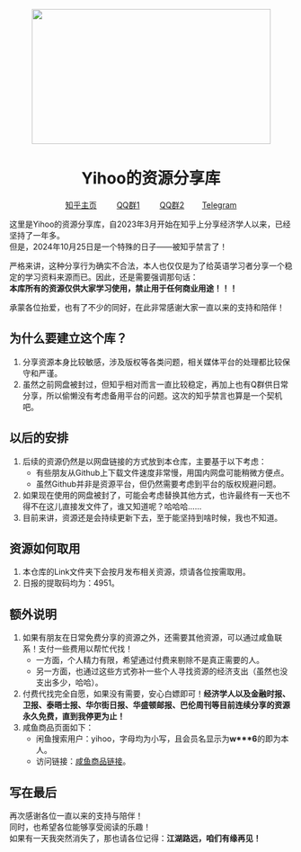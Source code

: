 <div align="center">

<img src="https://images.ctfassets.net/2h5kbjx7tvqe/7GYxMLXCJQz4mk8kegaRPA/61aea76716f0ef047632da59c9214d7c/The-Economist.jpg" width="425" height="240"><br>

<h1>Yihoo的资源分享库</h1>

[知乎主页](https://www.zhihu.com/people/yihoo_CC "谁知道哪天又暴毙呢？")&nbsp;&nbsp;&nbsp;&nbsp;&nbsp;&nbsp;&nbsp;&nbsp; [QQ群1](https://qm.qq.com/q/2rfvhGFwhu)&nbsp;&nbsp;&nbsp;&nbsp;&nbsp;&nbsp;&nbsp;&nbsp; [QQ群2](https://qm.qq.com/q/UpM1FtjiKY)&nbsp;&nbsp;&nbsp;&nbsp;&nbsp;&nbsp;&nbsp;&nbsp;[Telegram](https://t.me/+EMq1Siwkhjc2ZGU1) <br>

</div>

<p>这里是Yihoo的资源分享库，自2023年3月开始在知乎上分享经济学人以来，已经坚持了一年多。<br>但是，2024年10月25日是一个特殊的日子——被知乎禁言了！</p>
<p>严格来讲，这种分享行为确实不合法，本人也仅仅是为了给英语学习者分享一个稳定的学习资料来源而已。因此，还是需要强调那句话：<br><b>本库所有的资源仅供大家学习使用，禁止用于任何商业用途！！！</b></p>
<p>承蒙各位抬爱，也有了不少的同好，在此非常感谢大家一直以来的支持和陪伴！</p>

## 为什么要建立这个库？

1. 分享资源本身比较敏感，涉及版权等各类问题，相关媒体平台的处理都比较保守和严谨。<br>
2. 虽然之前网盘被封过，但知乎相对而言一直比较稳定，再加上也有Q群供日常分享，所以偷懒没有考虑备用平台的问题。这次的知乎禁言也算是一个契机吧。<br>

## 以后的安排

1. 后续的资源仍然是以网盘链接的方式放到本仓库，主要基于以下考虑：<br>
    - 有些朋友从Github上下载文件速度非常慢，用国内网盘可能稍微方便点。<br>
    - 虽然Github并非是资源平台，但仍然需要考虑到平台的版权规避问题。<br>
2. 如果现在使用的网盘被封了，可能会考虑替换其他方式，也许最终有一天也不得不在这儿直接发文件了，谁又知道呢？哈哈哈……<br>
3. 目前来讲，资源还是会持续更新下去，至于能坚持到啥时候，我也不知道。<br>

## 资源如何取用

1. 本仓库的Link文件夹下会按月发布相关资源，烦请各位按需取用。<br>
2. 日报的提取码均为：4951。<br>

## 额外说明

1. 如果有朋友在日常免费分享的资源之外，还需要其他资源，可以通过咸鱼联系！支付一些费用以帮忙代找！
    - 一方面，个人精力有限，希望通过付费来剔除不是真正需要的人。
    - 另一方面，也通过这些方式弥补一些个人寻找资源的经济支出（虽然也没支出多少，哈哈）。
2. 付费代找完全自愿，如果没有需要，安心白嫖即可！**经济学人以及金融时报、卫报、泰晤士报、华尔街日报、华盛顿邮报、巴伦周刊等目前连续分享的资源永久免费，直到我停更为止！**
3. 咸鱼商品页面如下：
   - 闲鱼搜索用户：yihoo，字母均为小写，且会员名显示为**w\*\*\*6**的即为本人。
   - 访问链接：[咸鱼商品链接](https://m.tb.cn/h.TDya6ix?tk=5KvqeNHKBdP)。


## 写在最后

再次感谢各位一直以来的支持与陪伴！<br>
同时，也希望各位能够享受阅读的乐趣！<br>
如果有一天我突然消失了，那也请各位记得：**江湖路远，咱们有缘再见！**
